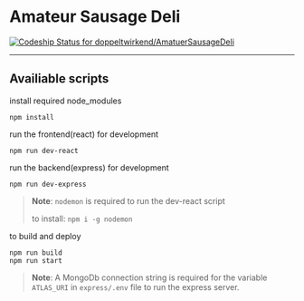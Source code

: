 # Amateur Sausage Deli 

[![Codeship Status for doppeltwirkend/AmatuerSausageDeli](https://app.codeship.com/projects/be207d10-bda5-0138-63db-360f77155614/status?branch=master)](https://app.codeship.com/projects/405472)

---

## Availiable scripts

install required node_modules

```
npm install
```

run the frontend(react) for development

```
npm run dev-react
```

run the backend(express) for development

```
npm run dev-express
```

> **Note**: `nodemon` is required to run the dev-react script
>
> to install: `npm i -g nodemon`

to build and deploy
```
npm run build
npm run start
```

> **Note**: A MongoDb connection string is required  for the variable `ATLAS_URI` in `express/.env` file to run the express server.

